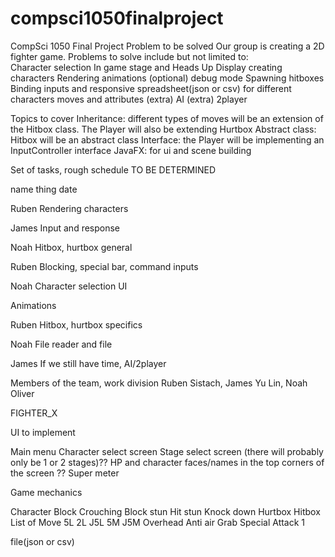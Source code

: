 # compsci1050finalproject
CompSci 1050 Final Project
Problem to be solved
	Our group is creating a 2D fighter game. Problems to solve include but not limited to:	
Character selection
In game stage and Heads Up Display
creating characters
Rendering animations
(optional) debug mode
Spawning hitboxes
Binding inputs and responsive
spreadsheet(json or csv) for different characters moves and attributes
(extra) AI
(extra) 2player

Topics to cover
Inheritance: different types of moves will be an extension of the Hitbox class. The Player will also be extending Hurtbox
Abstract class: Hitbox will be an abstract class
Interface: the Player will be implementing an InputController interface
JavaFX: for ui and scene building 

Set of tasks, rough schedule
TO BE DETERMINED 

name
thing
date

Ruben
Rendering characters


James
Input and response


Noah
Hitbox, hurtbox general 


Ruben
Blocking, special bar, command inputs


Noah
Character selection UI




Animations


Ruben
Hitbox, hurtbox specifics


Noah
File reader and file 


James
If we still have time, AI/2player










Members of the team, work division
Ruben Sistach, James Yu Lin, Noah Oliver

FIGHTER_X

UI to implement

Main menu
Character select screen 
Stage select screen (there will probably only be 1 or 2 stages)??
HP and character faces/names in the top corners of the screen ??
Super meter 

Game mechanics 

Character
Block
Crouching 
Block stun
Hit stun
Knock down
Hurtbox
Hitbox
List of Move
5L
2L
J5L
5M
J5M
Overhead
Anti air
Grab
Special Attack 1

file(json or csv)
